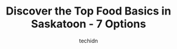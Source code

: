 ---
layout: ampstory
image: https://i0.wp.com/www.auto.or.id/wp-content/uploads/2023/06/food-basics-0-saskatoon-1686324770.jpeg?resize=640,853
author: techidn
featured: false
description: Saskatoon, Saskatchewan, Canada is a haven for Food Basics enthusiasts, boasting an impressive array of 7 top-notch establishments. Whether youre a seasoned connoisseur or simply curious to
title: Discover the Top Food Basics in Saskatoon - 7 Options
cover:
   title: Discover the Top Food Basics in Saskatoon - 7 Options
   subtitle: AUTO.OR.ID
   background: https://www.auto.or.id/wp-content/uploads/2023/06/food-basics-0-saskatoon-1686324770.jpeg

pages: 
 - layout: thirds
   top: <h1>#1 Matthews NOFRILLS Saskatoon</h1>
   bottom: "<p>This store FREEZES fresh baked goods and brick cheese! What good is an expiry date if its been frozen? Especially if IM PAYING FOR FRESH FOOD!, then I have the choice to</p>"
   background: https://www.auto.or.id/wp-content/uploads/2023/06/food-basics-1-saskatoon-1686324771.jpeg
   backgroundblur: true
 - layout: thirds
   top: <h1>#2 Food Basics</h1>
   bottom: "<p>5559 Dundas St W, Toronto, ON M9B 1B9, Canada</p>"
   background: https://www.auto.or.id/wp-content/uploads/2023/06/food-basics-2-saskatoon-1686324771.jpeg
   cta:
      link: https://www.auto.or.id/discover-the-top-food-basics-in-saskatoon-7-options/
      text: Discover the Top Food Basics in Saskatoon - 7 Options
 - layout: thirds
   top: <h1>#3 Food Basics</h1>
   bottom: "<p>238 Wellesley St E, Toronto, ON M4X 1G2, Canada</p>"
   background: https://images.unsplash.com/photo-1623261788328-cf730e9f2667?ixlib=rb-4.0.3&ixid=MnwxMjA3fDB8MHxwaG90by1wYWdlfHx8fGVufDB8fHx8&auto=format&fit=crop&w=640&h=853&q=80
   cta:
      link: https://www.auto.or.id/discover-the-top-food-basics-in-saskatoon-7-options/
      text: Discover the Top Food Basics in Saskatoon - 7 Options
 - layout: thirds
   top: <h1>#4 Food Basics</h1>
   bottom: "<p>830 Lansdowne Ave, Toronto, ON M6H 4E9, Canada</p>"
   background: https://images.unsplash.com/photo-1577696467903-bee9f5ee9fe9?ixlib=rb-4.0.3&ixid=MnwxMjA3fDB8MHxwaG90by1wYWdlfHx8fGVufDB8fHx8&auto=format&fit=crop&w=640&h=853&q=80
   cta:
      link: https://www.auto.or.id/discover-the-top-food-basics-in-saskatoon-7-options/
      text: Discover the Top Food Basics in Saskatoon - 7 Options
 - layout: thirds
   top: <h1>#5 Sobeys - Varsity Common</h1>
   bottom: "<p>1550 8 St E, Saskatoon, SK S7H 0T3, Canada</p>"
   background: https://images.unsplash.com/photo-1503736334956-4c8f8e92946d?ixlib=rb-4.0.3&ixid=MnwxMjA3fDB8MHxwaG90by1wYWdlfHx8fGVufDB8fHx8&auto=format&fit=crop&w=640&h=853&q=80
   cta:
      link: https://www.auto.or.id/discover-the-top-food-basics-in-saskatoon-7-options/
      text: Discover the Top Food Basics in Saskatoon - 7 Options
 - layout: thirds
   top: <h1>#6 Food Basics</h1>
   bottom: "<p>6770 McLeod Rd, Niagara Falls, ON L2G 3G6, Canada</p>"
   background: https://images.unsplash.com/photo-1640168822478-3e59ab26add1?ixlib=rb-4.0.3&ixid=MnwxMjA3fDB8MHxwaG90by1wYWdlfHx8fGVufDB8fHx8&auto=format&fit=crop&w=640&h=853&q=80
   cta:
      link: https://www.auto.or.id/discover-the-top-food-basics-in-saskatoon-7-options/
      text: Discover the Top Food Basics in Saskatoon - 7 Options
 - layout: thirds
   top: <h1>#7 Food Basics</h1>
   bottom: "<p>1277 York Mills Rd, North York, ON M3A 1Z5, Canada</p>"
   background: https://images.unsplash.com/photo-1526521403896-a658d847f6fa?ixlib=rb-4.0.3&ixid=MnwxMjA3fDB8MHxwaG90by1wYWdlfHx8fGVufDB8fHx8&auto=format&fit=crop&w=640&h=853&q=80
   cta:
      link: https://www.auto.or.id/discover-the-top-food-basics-in-saskatoon-7-options/
      text: Discover the Top Food Basics in Saskatoon - 7 Options
 - layout: thirds
   middle: Continue reading...
   background: https://images.unsplash.com/photo-1639927664632-c080477d9fe5?ixlib=rb-4.0.3&ixid=MnwxMjA3fDB8MHxwaG90by1wYWdlfHx8fGVufDB8fHx8&auto=format&fit=crop&w=640&h=853&q=80
   cta:
      link: https://www.auto.or.id/discover-the-top-food-basics-in-saskatoon-7-options/
      text: Discover the Top Food Basics in Saskatoon - 7 Options

---